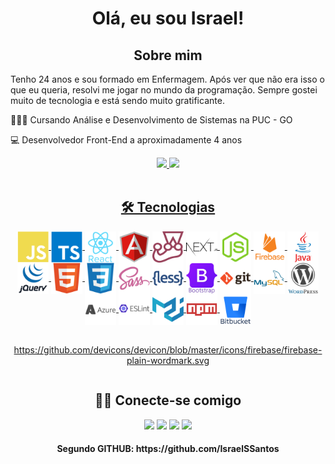 <h1 align="center">Olá, eu sou Israel!</h1>

<div>
  <h2 align="center">Sobre mim </h2>
  <p> Tenho 24 anos e sou formado em Enfermagem. Após ver que não era isso o que eu queria, resolvi me jogar no mundo da programação. Sempre gostei muito de tecnologia e está sendo muito gratificante. </p>
  <p> 👩🏻‍🎓 Cursando Análise e Desenvolvimento de Sistemas na PUC - GO </p>
  <p> 💻 Desenvolvedor Front-End a aproximadamente 4 anos</p>
</div>

<div align="center">
  <a href="https://github.com/IsraelSDev">
 <img height="160em" src="https://github-readme-stats.vercel.app/api?username=IsraelSDev&show_icons=true&theme=react&include_all_commits=true&count_private=true"/>
  <img height="160em" src="https://github-readme-stats.vercel.app/api/top-langs/?username=IsraelSDev&layout=compact&langs_count=7&theme=react"/>
</div> <br>

<div align="center" style="display: inline-block">
  <div><h2>🛠 Tecnologias</h2></div>
  <div styles="display: flex">
  <img align="center" alt="JS" height="50" width="50" styles="margin: 10px" src="https://raw.githubusercontent.com/devicons/devicon/master/icons/javascript/javascript-plain.svg">
    
   <img align="center" alt="TYPESCRIPT" height="50" width="50" styles="margin: 10px" src="https://github.com/devicons/devicon/blob/master/icons/typescript/typescript-original.svg">
   <img align="center" alt="REACT" height="50" width="50" styles="margin: 10px" src="https://github.com/devicons/devicon/blob/master/icons/react/react-original-wordmark.svg">
   <img align="center" alt="ANGULAR" height="50" width="50" styles="margin: 10px" src="https://github.com/devicons/devicon/blob/master/icons/angularjs/angularjs-original.svg">
   <img align="center" alt="JEST" height="50" width="50" styles="margin: 10px" src="https://github.com/devicons/devicon/blob/master/icons/jest/jest-plain.svg">
   <img align="center" alt="NEXT" height="50" width="50" styles="margin: 10px" src="https://github.com/devicons/devicon/blob/master/icons/nextjs/nextjs-original-wordmark.svg">
   <img align="center" alt="NODEJS" height="50" width="50" styles="margin: 10px" src="https://github.com/devicons/devicon/blob/master/icons/nodejs/nodejs-plain.svg">
   <img align="center" alt="FIREBASE" height="50" width="50" styles="margin: 10px" src="https://github.com/devicons/devicon/blob/master/icons/firebase/firebase-plain-wordmark.svg">
   <img align="center" alt="JAVA" height="50" width="50" styles="margin: 10px" src="https://github.com/devicons/devicon/blob/master/icons/java/java-original-wordmark.svg"> 
   <img align="center" alt="JQUERY" height="50" width="50" styles="margin: 10px" src="https://github.com/devicons/devicon/blob/master/icons/jquery/jquery-original-wordmark.svg"> 
    
   <img align="center" alt="HTML" height="50" width="50" styles="margin: 10px" src="https://raw.githubusercontent.com/devicons/devicon/master/icons/html5/html5-original.svg">
   <img align="center" alt="CSS" height="50" width="50" styles="margin: 10px" src="https://raw.githubusercontent.com/devicons/devicon/master/icons/css3/css3-original.svg"> 
   <img align="center" alt="SASS" height="50" width="50" styles="margin: 10px" src="https://github.com/devicons/devicon/blob/master/icons/sass/sass-original.svg">
   <img align="center" alt="LESS" height="50" width="50" styles="margin: 10px" src="https://github.com/devicons/devicon/blob/master/icons/less/less-plain-wordmark.svg">
   <img align="center" alt="BOOTSTRAP" height="50" width="50" styles="margin: 10px" src="https://github.com/devicons/devicon/blob/master/icons/bootstrap/bootstrap-original-wordmark.svg">
    
   <img align="center" alt="GIT" height="50" width="50" styles="margin: 10px" src="https://github.com/devicons/devicon/blob/master/icons/git/git-original-wordmark.svg">
   <img align="center" alt="MYSQL" height="50" width="50" styles="margin: 10px" src="https://github.com/devicons/devicon/blob/master/icons/mysql/mysql-original-wordmark.svg"> 
   <img align="center" alt="WORDPRESS" height="50" width="50" styles="margin: 10px" src="https://github.com/devicons/devicon/blob/master/icons/wordpress/wordpress-original.svg">
   <img align="center" alt="AZURE" height="50" width="50" styles="margin: 10px" src="https://github.com/devicons/devicon/blob/master/icons/azure/azure-plain-wordmark.svg">

 <img align="center" alt="ESLINT" height="50" width="50" styles="margin: 10px" src="https://github.com/devicons/devicon/blob/master/icons/eslint/eslint-original-wordmark.svg">
 <img align="center" alt="MATERIALUI" height="50" width="50" styles="margin: 10px" src="https://github.com/devicons/devicon/blob/master/icons/materialui/materialui-original.svg">
 <img align="center" alt="NPM" height="50" width="50" styles="margin: 10px" src="https://github.com/devicons/devicon/blob/master/icons/npm/npm-original-wordmark.svg">
 <img align="center" alt="BITBUCKET" height="50" width="50" styles="margin: 10px" src="https://github.com/devicons/devicon/blob/master/icons/bitbucket/bitbucket-original-wordmark.svg">

  </div>
  </br>

https://github.com/devicons/devicon/blob/master/icons/firebase/firebase-plain-wordmark.svg

</div> <br>
  
  
<div align="center"> 
  <h2>🤝🏻 Conecte-se comigo</h2>
  <a href="https://www.linkedin.com/in/israel-soares-0769191b2/" target="_Blank"> <img src="https://img.shields.io/badge/-LinkedIn-%230077B5?style=for-the-badge&logo=linkedin&logoColor=white" target="_Blank"></a> 
  <a href="https://wa.me/5562993645927" target="_Blank">  <img src="https://img.shields.io/badge/WhatsApp-25D366?style=for-the-badge&logo=whatsapp&logoColor=white" target="_blank"></a>
  <a href = "mailto:israelsoares007@outlook.com"> <img src="https://img.shields.io/badge/-Gmail-%23333?style=for-the-badge&logo=gmail&logoColor=white" target="_blank"></a>
  <a href="https://instagram.com/israelssantos_/" target="_Blank"> <img src="https://img.shields.io/badge/-Instagram-%23E4405F?style=for-the-badge&logo=instagram&logoColor=white" target="_Blank"></a>
</div>
  
  <div align="center"> 
      <h4>Segundo GITHUB: https://github.com/IsraelSSantos </h4>
  </div>
